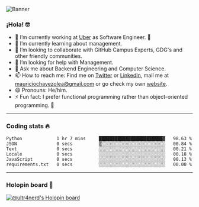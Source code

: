 ![Banner](banner.gif)

### ¡Hola! 🤓

- 🔭 I’m currently working at [Uber](https://uber.com) as Software Engineer. 🚗
- 🌱 I’m currently learning about management.
- 👯 I’m looking to collaborate with GitHub Campus Experts, GDG's and other friendly communities.
- 🤔 I’m looking for help with Management.
- 💬 Ask me about Backend Engineering and Computer Science.
- 📫 How to reach me: Find me on [Twitter](https://twitter.com/ultr4nerd) or [LinkedIn](https://www.linkedin.com/in/ultr4nerd), mail me at [mauriciochavezolea@gmail.com](mailto:mauriciochavezolea@gmail.com) or go check my own [website](https://mauriciochavez.dev).
- 😄 Pronouns: He/him. 
- ⚡ Fun fact: I prefer functional programming rather than object-oriented programming. 🤭
---

### Coding stats 🔥

<!--START_SECTION:waka-->

```text
Python             1 hr 7 mins     ████████████████████████▓   98.63 %
JSON               0 secs          ▒░░░░░░░░░░░░░░░░░░░░░░░░   00.84 %
Text               0 secs          ░░░░░░░░░░░░░░░░░░░░░░░░░   00.21 %
Locale             0 secs          ░░░░░░░░░░░░░░░░░░░░░░░░░   00.18 %
JavaScript         0 secs          ░░░░░░░░░░░░░░░░░░░░░░░░░   00.13 %
requirements.txt   0 secs          ░░░░░░░░░░░░░░░░░░░░░░░░░   00.00 %
```

<!--END_SECTION:waka-->

---

### Holopin board 🦖

[![@ultr4nerd's Holopin board](https://holopin.me/ultr4nerd)](https://holopin.io/@ultr4nerd)
